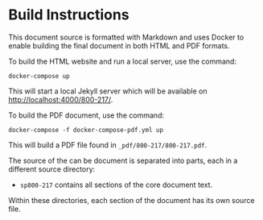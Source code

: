 # Build Instructions

This document source is formatted with Markdown and uses Docker to enable building the final document in both HTML and PDF formats.

To build the HTML website and run a local server, use the command:

~~~
docker-compose up
~~~

This will start a local Jekyll server which will be available on <http://localhost:4000/800-217/>.

To build the PDF document, use the command:

~~~
docker-compose -f docker-compose-pdf.yml up
~~~

This will build a PDF file found in `_pdf/800-217/800-217.pdf`.

The source of the can be document is separated into parts, each in a different source directory:

* `sp800-217` contains all sections of the core document text.

Within these directories, each section of the document has its own source file.
